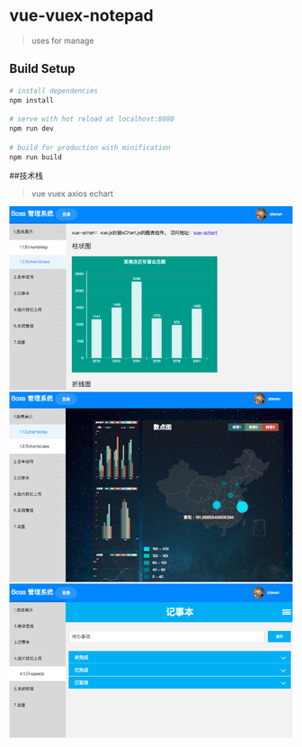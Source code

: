 # vue-vuex-notepad

> uses for manage 
>

## Build Setup

``` bash
# install dependencies
npm install

# serve with hot reload at localhost:8080
npm run dev

# build for production with minification
npm run build

```

##技术栈

>vue
>vuex
>axios
>echart
<img src="./static/img/echart.png"/>
<img src="./static/img/echarts.png"/>
<img src="./static/img/note.png"/>

